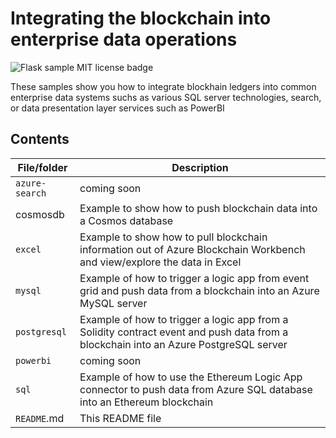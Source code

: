 # Integrating the blockchain into enterprise data operations

![Flask sample MIT license badge](https://img.shields.io/badge/license-MIT-green.svg)

These samples show you how to integrate blockhain ledgers into common enterprise data systems suchs as various SQL server technologies, search, or data presentation layer services such as PowerBI

## Contents

| File/folder | Description |
|-------------|-------------|
| `azure-search` | coming soon |
| cosmosdb               | Example to show how to push blockchain data into a Cosmos database |
| `excel` | Example to show how to pull blockchain information out of Azure Blockchain Workbench and view/explore the data in Excel |
| `mysql` | Example of how to trigger a logic app from event grid and push data from a blockchain into an Azure MySQL server |
| `postgresql` | Example of how to trigger a logic app from a Solidity contract event and push data from a blockchain into an Azure PostgreSQL server |
| `powerbi` | coming soon |
| `sql` | Example of how to use the Ethereum Logic App connector to push data from Azure SQL database into an Ethereum blockchain |
| `README`.md | This README file |

